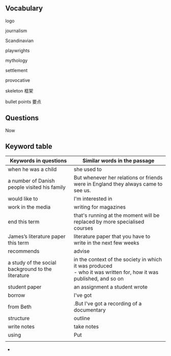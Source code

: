 ## Vocabulary

logo

journalism

Scandinavian

playwrights

mythology

settlement

provocative 

skeleton 框架

bullet points 要点

## Questions

 

Now





## Keyword table

| Keywords in questions                              | Similar words in the passage                                 |
| -------------------------------------------------- | ------------------------------------------------------------ |
| when he was a child                                | she used to                                                  |
| a number of Danish people visited his family       | But whenever her relations or friends were in England they always came to see us. |
| would like to                                      | I'm interested in                                            |
| work in the media                                  | writing for magazines                                        |
| end this term                                      | that's running at the moment will be replaced by more specialised courses |
| James’s literature paper this term                 | literature paper that you have to write in the next few weeks |
| recommends                                         | advise                                                       |
| a study of the social background to the literature | in the context of the society in which it was produced <br/>- who it was written for, how it was published, and so on |
| student paper                                      | an assignment a student wrote                                |
| borrow                                             | I've got                                                     |
| from Beth                                          | .But I've got a recording of a documentary                   |
| structure                                          | outline                                                      |
| write notes                                        | take notes                                                   |
| using                                              | Put                                                          |
|                                                    |                                                              |

+